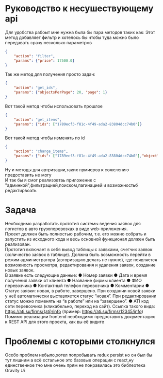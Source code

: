 # Руководство к несушествующему api

Для удобства рабоыт мне нужна была бы пара методов таких как:
Этот метод добавляет фильтр и хотелось бы чтобы туда можно было передавать сразу несколько параметров
```json
{
	"action": "filter",
	"params": {"price": 17500.0}
}
```
Так же метод для получения просто задач:
```json
{
	"action": "get_ids",
	"params": {"objectsPerPage": 20, "page": 1}
}
```
Вот такой метод чтобы использовать прошлое
```json
{
    "action": "get_items",
    "params": {"ids": ["1789ecf3-f81c-4f49-ada2-83804dcc74b0"]}
}
```
Вот такой метод чтобы изменять по id
```json
{
    "action": "change_items",
    "params": {"ids": ["1789ecf3-f81c-4f49-ada2-83804dcc74b0"],"object":'то на что меняем'}
}
```
Ну и методы для автризации,таких прмиеров к сожелению предоставить не могу </br>
И так бы я смог реализовтаь приложение с "админкой",фильтрацией,поиском,пагинацией и возможностьб редактирвоать

# Задача
Необходимо разработать прототип системы ведения заявок для логистов в авто
грузоперевозках в виде web-приложения. </br>
Проект должен быть полностью рабочим, т.е. его можно собрать и запустить из
исходного кода и весь основной функционал должен быть реализован. </br>
Прототип включает в себя вывод таблицы с заявками, счетчик заявок (количество
заявок в таблице). Должна быть возможность перейти в режим администратора
(авторизацию делать не нужно), где появляется возможность просмотра,
редактирования и удаления заявок, создание новых заявок. </br>
В заявке есть следующие данные:
● Номер заявки
● Дата и время получения заявки от клиента
● Название фирмы клиента
● ФИО перевозчика
● Контактный телефон перевозчика
● Комментарии
● Статус заявки: новая, в работе, завершено. При создании новой заявки у неё
автоматически выставляется статус “новая”. При редактировании статус
можно поменять на “в работе” или на “завершено”.
● ATI код сети перевозчика (кликабельно, переход на сайт). Ссылка такого
вида: https://ati.su/firms/{ati}/info (пример: https://ati.su/firms/12345/info) 
</br>
Помимо реализации frontend необходимо предоставить документацию к REST API
для этого проекта, как вы её видите

# Проблемы с которыми столкнулся

Особо проблем небыло,хотел попробывать redux persist но он был бы тут лишним а всё остальное это базовые операции с react,ну
единственное тчо мне очень прям не понравилась это библеотека Gravity Ui

